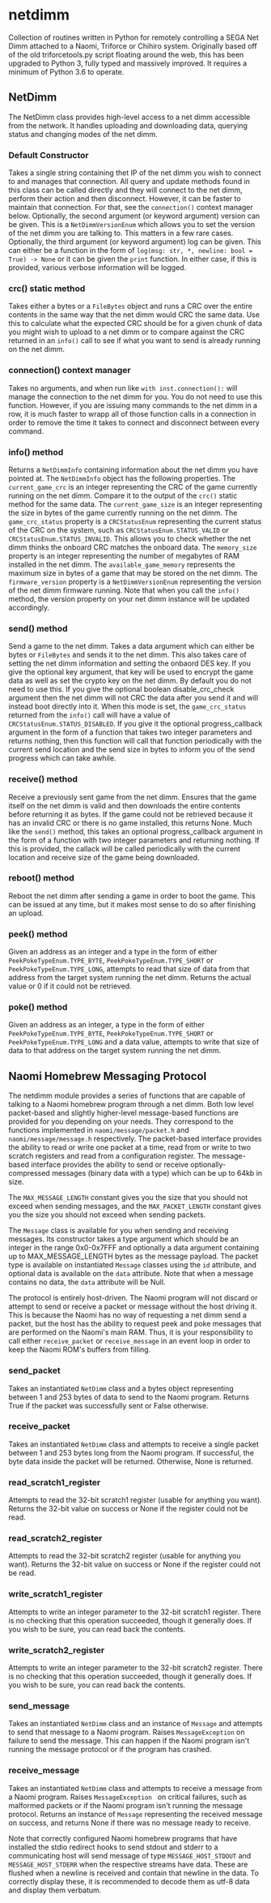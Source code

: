 # netdimm

Collection of routines written in Python for remotely controlling a SEGA Net Dimm
attached to a Naomi, Triforce or Chihiro system. Originally based off of the old
triforcetools.py script floating around the web, this has been upgraded to Python 3,
fully typed and massively improved. It requires a minimum of Python 3.6 to operate.

## NetDimm

The NetDimm class provides high-level access to a net dimm accessible from the network.
It handles uploading and downloading data, querying status and changing modes of the
net dimm.

### Default Constructor

Takes a single string containing thet IP of the net dimm you wish to connect to and
manages that connection. All query and update methods found in this class can be
called directly and they will connect to the net dimm, perform their action and then
disconnect. However, it can be faster to maintain that connection. For that, see the
`connection()` context manager below. Optionally, the second argument (or keyword
argument) version can be given. This is a `NetDimmVersionEnum` which allows you to
set the version of the net dimm you are talking to. This matters in a few rare cases.
Optionally, the third argument (or keyword argument) log can be given. This can either
be a function in the form of `log(msg: str, *, newline: bool = True) -> None` or it can
be given the `print` function. In either case, if this is provided, various verbose
information will be logged.

### crc() static method

Takes either a bytes or a `FileBytes` object and runs a CRC over the entire contents
in the same way that the net dimm would CRC the same data. Use this to calculate what
the expected CRC should be for a given chunk of data you might wish to upload to a net
dimm or to compare against the CRC returned in an `info()` call to see if what you
want to send is already running on the net dimm.

### connection() context manager

Takes no arguments, and when run like `with inst.connection():` will manage the connection
to the net dimm for you. You do not need to use this function. However, if you are issuing
many commands to the net dimm in a row, it is much faster to wrapp all of those function
calls in a connection in order to remove the time it takes to connect and disconnect between
every command.

### info() method

Returns a `NetDimmInfo` containing information about the net dimm you have pointed at. The
`NetDimmInfo` object has the following properties. The `current_game_crc` is an integer
representing the CRC of the game currently running on the net dimm. Compare it to the output
of the `crc()` static method for the same data. The `current_game_size` is an integer
representing the size in bytes of the game currently running on the net dimm. The
`game_crc_status` property is a `CRCStatusEnum` representing the current status of the
CRC on the system, such as `CRCStatusEnum.STATUS_VALID` or `CRCStatusEnum.STATUS_INVALID`.
This allows you to check whether the net dimm thinks the onboard CRC matches the onboard data.
The `memory_size` property is an integer representing the number of megabytes of RAM installed
in the net dimm. The `available_game_memory` represents the maximum size in bytes of a
game that may be stored on the net dimm. The `firmware_version` property is a
`NetDimmVersionEnum` representing the version of the net dimm firmware running. Note that
when you call the `info()` method, the version property on your net dimm instance will be
updated accordingly.

### send() method

Send a game to the net dimm. Takes a data argument which can either be bytes or `FileBytes`
and sends it to the net dimm. This also takes care of setting the net dimm information
and setting the onbaord DES key. If you give the optional key argument, that key will
be used to encrypt the game data as well as set the crypto key on the net dimm. By
default you do not need to use this. If you give the optional boolean disable_crc_check
argument then the net dimm will not CRC the data after you send it and will instead boot
directly into it. When this mode is set, the `game_crc_status` returned from the `info()`
call will have a value of `CRCStatusEnum.STATUS_DISABLED`. If you give it the optional
progress_callback argument in the form of a function that takes two integer parameters
and returns nothing, then this function will call that function periodically with the
current send location and the send size in bytes to inform you of the send progress which
can take awhile.

### receive() method

Receive a previously sent game from the net dimm. Ensures that the game itself on the net
dimm is valid and then downloads the entire contents before returning it as bytes. If the
game could not be retrieved because it has an invalid CRC or there is no game installed,
this returns None. Much like the `send()` method, this takes an optional progress_callback
argument in the form of a function with two integer parameters and returning nothing. If
this is provided, the callack will be called periodically with the current location and
receive size of the game being downloaded.

### reboot() method

Reboot the net dimm after sending a game in order to boot the game. This can be issued at
any time, but it makes most sense to do so after finishing an upload.

### peek() method

Given an address as an integer and a type in the form of either `PeekPokeTypeEnum.TYPE_BYTE`,
`PeekPokeTypeEnum.TYPE_SHORT` or `PeekPokeTypeEnum.TYPE_LONG`, attempts to read that size
of data from that address from the target system running the net dimm. Returns the actual
value or 0 if it could not be retrieved.

### poke() method

Given an address as an integer, a type in the form of either `PeekPokeTypeEnum.TYPE_BYTE`,
`PeekPokeTypeEnum.TYPE_SHORT` or `PeekPokeTypeEnum.TYPE_LONG` and a data value, attempts
to write that size of data to that address on the target system running the net dimm.

## Naomi Homebrew Messaging Protocol

The netdimm module provides a series of functions that are capable of talking to a
Naomi homebrew program through a net dimm. Both low level packet-based and slightly
higher-level message-based functions are provided for you depending on your needs.
They correspond to the functions implemented in `naomi/message/packet.h` and
`naomi/message/message.h` respectively. The packet-based interface provides the
ability to read or write one packet at a time, read from or write to two scratch
registers and read from a configuration register. The message-based interface
provides the ability to send or receive optionally-compressed messages (binary
data with a type) which can be up to 64kb in size.

The `MAX_MESSAGE_LENGTH` constant gives you the size that you should not exceed
when sending messages, and the `MAX_PACKET_LENGTH` constant gives you the size you
should not exceed when sending packets.

The `Message` class is available for you when sending and receiving messages. Its
constructor takes a type argument which should be an integer in the range 0x0-0x7FFF
and optionally a data argument containing up to MAX_MESSAGE_LENGTH bytes as the
message payload. The packet type is available on instantiated `Message` classes
using the `id` attribute, and optional data is available on the `data` attribute.
Note that when a message contains no data, the `data` attribute will be Null.

The protocol is entirely host-driven. The Naomi program will not discard or attempt
to send or receive a packet or message without the host driving it. This is because
the Naomi has no way of requesting a net dimm send a packet, but the host has the
ability to request peek and poke messages that are performed on the Naomi's main
RAM. Thus, it is your responsibility to call either `receive_packet` or `receive_message`
in an event loop in order to keep the Naomi ROM's buffers from filling.

### send_packet

Takes an instantiated `NetDimm` class and a bytes object representing between 1
and 253 bytes of data to send to the Naomi program. Returns True if the packet
was successfully sent or False otherwise.

### receive_packet

Takes an instantiated `NetDimm` class and attempts to receive a single packet
between 1 and 253 bytes long from the Naomi program. If successful, the byte
data inside the packet will be returned. Otherwise, None is returned.

### read_scratch1_register

Attempts to read the 32-bit scratch1 register (usable for anything you want).
Returns the 32-bit value on success or None if the register could not be read.

### read_scratch2_register

Attempts to read the 32-bit scratch2 register (usable for anything you want).
Returns the 32-bit value on success or None if the register could not be read.

### write_scratch1_register

Attempts to write an integer parameter to the 32-bit scratch1 register. There
is no checking that this operation succeeded, though it generally does. If you
wish to be sure, you can read back the contents.

### write_scratch2_register

Attempts to write an integer parameter to the 32-bit scratch2 register. There
is no checking that this operation succeeded, though it generally does. If you
wish to be sure, you can read back the contents.

### send_message

Takes an instantiated `NetDimm` class and an instance of `Message` and attempts
to send that message to a Naomi program. Raises `MessageException` on failure
to send the message. This can happen if the Naomi program isn't running the message
protocol or if the program has crashed.

### receive_message

Takes an instantiated `NetDimm` class and attempts to receive a message from a
Naomi program. Raises `MessageException ` on critical failures, such as malformed
packets or if the Naomi program isn't running the message protocol. Returns an
instance of `Message` representing the received message on success, and returns
None if there was no message ready to receive.

Note that correctly configured Naomi homebrew programs that have installed the
stdio redirect hooks to send stdout and stderr to a communicating host will send
message of type `MESSAGE_HOST_STDOUT` and `MESSAGE_HOST_STDERR` when the respective
streams have data. These are flushed when a newline is received and contain that
newline in the data. To correctly display these, it is recommended to decode them
as utf-8 data and display them verbatum.

